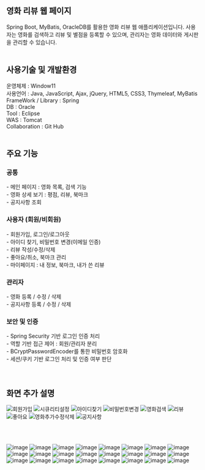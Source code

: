 <h2>영화 리뷰 웹 페이지</h2>
Spring Boot, MyBatis, OracleDB를 활용한 영화 리뷰 웹 애플리케이션입니다.  
사용자는 영화를 검색하고 리뷰 및 별점을 등록할 수 있으며, 관리자는 영화 데이터와 게시판을 관리할 수 있습니다.<br>

<br>

<h2>사용기술 및 개발환경</h2>
운영체제             : Window11<br>
사용언어           	: Java, JavaScript, Ajax, jQuery, HTML5, CSS3, Thymeleaf, MyBatis<br>
FrameWork / Library	: Spring<br>
DB	                : Oracle<br>
Tool	              : Eclipse<br>
WAS	                : Tomcat<br>
Collaboration	      : Git Hub<br>

<br>

<h2>주요 기능</h2>
<h3>공통</h3>
- 메인 페이지 : 영화 목록, 검색 기능<br>
- 영화 상세 보기 : 평점, 리뷰, 북마크<br>
- 공지사항 조회<br>

<h3>사용자 (회원/비회원)</h3>
- 회원가입, 로그인/로그아웃<br>
- 아이디 찾기, 비밀번호 변경(이메일 인증)<br>
- 리뷰 작성/수정/삭제<br>
- 좋아요/취소, 북마크 관리<br>
- 마이페이지 : 내 정보, 북마크, 내가 쓴 리뷰<br>

<h3>관리자</h3>
- 영화 등록 / 수정 / 삭제<br>
- 공지사항 등록 / 수정 / 삭제<br>

<h3>보안 및 인증</h3>
- Spring Security 기반 로그인 인증 처리<br>
- 역할 기반 접근 제어 : 회원/관리자 분리<br>
- BCryptPasswordEncoder를 통한 비밀번호 암호화<br>
- 세션/쿠키 기반 로그인 처리 및 인증 여부 판단<br>

<br>
<br>

<h2>화면 추가 설명</h2>

![회원가입](https://github.com/user-attachments/assets/dd78e190-dc60-4e1e-9227-ba4ae679ab7c)
![시큐리티설정](https://github.com/user-attachments/assets/8a0a1c3f-bd07-4858-a09e-1aee453917ac)
![아이디찾기](https://github.com/user-attachments/assets/764d2d92-af97-4dbe-80bf-d4c8546ac9ea)
![비밀번호변경](https://github.com/user-attachments/assets/7145e1f7-5e4f-4581-b77c-87604dd9b3ed)
![영화검색](https://github.com/user-attachments/assets/bffb2dc5-cb02-4428-a46c-6cfa3ea5c836)
![리뷰](https://github.com/user-attachments/assets/2ddda042-124a-40a8-a6b7-5165fd37f5cd)
![좋아요](https://github.com/user-attachments/assets/6ff32733-75a1-4791-b556-7cc3bc3e6301)
![영화추가수정삭제](https://github.com/user-attachments/assets/52e86b63-2518-4cb1-8967-13223ca14f30)
![공지사항](https://github.com/user-attachments/assets/cc4efc23-d3c9-4a35-b852-1325936753f4)


<br>
<br>

![image](https://github.com/user-attachments/assets/71400657-0021-48ff-bd08-f2bfccfd1ed2)
![image](https://github.com/user-attachments/assets/fc07654c-3cfc-41ae-b8d2-e1decfdd692c)
![image](https://github.com/user-attachments/assets/9323e18d-3f17-4f88-9ca9-ff67c4472764)
![image](https://github.com/user-attachments/assets/0a825ad9-ec63-4b40-a71d-0489302e3c2c)
![image](https://github.com/user-attachments/assets/30673844-0b6a-4136-a00d-a6af9837dcec)
![image](https://github.com/user-attachments/assets/5311dcdb-7c5e-4d0d-b718-3f6e1b492f49)
![image](https://github.com/user-attachments/assets/07f394b7-a87a-4aaf-9c67-c6557ff31c6e)
![image](https://github.com/user-attachments/assets/32d01420-7a7c-4d44-8d7a-e6a6b29e9b9c)
![image](https://github.com/user-attachments/assets/1718c1a4-45c7-455b-8abd-7fd84f6069d1)
![image](https://github.com/user-attachments/assets/52538cb7-353e-4a43-bb54-4bb1fcab2ca2)
![image](https://github.com/user-attachments/assets/eec51e34-3a9a-4202-a6ae-47b432003765)
![image](https://github.com/user-attachments/assets/69a9692f-7329-43ef-88b2-deb9aa557467)
![image](https://github.com/user-attachments/assets/4c6976f6-4bde-44e7-ac2d-1c8ee29940ef)
![image](https://github.com/user-attachments/assets/2731a9a2-4e7e-4960-ad86-1b4345defe96)
![image](https://github.com/user-attachments/assets/3d6bc651-fc37-4c21-b461-8b100c5df806)
![image](https://github.com/user-attachments/assets/fe80ad14-d1d3-45c7-a86a-f059e2c1a20d)
![image](https://github.com/user-attachments/assets/b500ebfe-2e9a-4325-928a-ff04515a5f3e)
![image](https://github.com/user-attachments/assets/883c5325-8976-48fd-82b0-686f2daa093d)
![image](https://github.com/user-attachments/assets/03c906f3-b621-4549-936a-0276575cb5a0)
![image](https://github.com/user-attachments/assets/885bed8f-b45b-4fd8-9444-23d94d5aa271)
![image](https://github.com/user-attachments/assets/c93af775-fa6c-49eb-82f1-64f96efbc3a3)
![image](https://github.com/user-attachments/assets/73396263-2478-4d7b-b954-f7f94d69e321)
![image](https://github.com/user-attachments/assets/16e237e8-6123-4b3b-87bc-9fa1a5b0eef0)
![image](https://github.com/user-attachments/assets/a8296257-bbfa-4281-98b4-dfff56c8ffa4)


